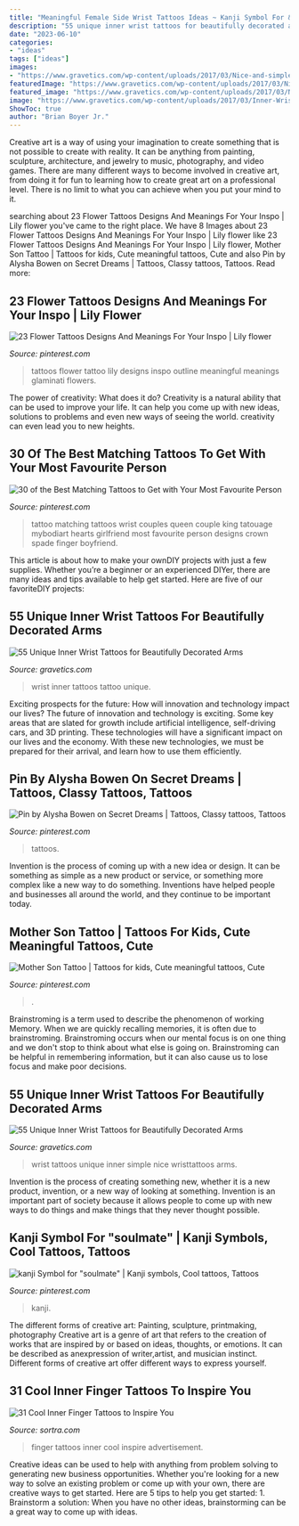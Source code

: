 ```yaml
---
title: "Meaningful Female Side Wrist Tattoos Ideas ~ Kanji Symbol For &quot;soulmate&quot;"
description: "55 unique inner wrist tattoos for beautifully decorated arms"
date: "2023-06-10"
categories:
- "ideas"
tags: ["ideas"]
images:
- "https://www.gravetics.com/wp-content/uploads/2017/03/Nice-and-simple-wristtattoos.jpg"
featuredImage: "https://www.gravetics.com/wp-content/uploads/2017/03/Nice-and-simple-wristtattoos.jpg"
featured_image: "https://www.gravetics.com/wp-content/uploads/2017/03/Nice-and-simple-wristtattoos.jpg"
image: "https://www.gravetics.com/wp-content/uploads/2017/03/Inner-Wrist-Tattoo-Design.jpg"
ShowToc: true
author: "Brian Boyer Jr."
---
```



Creative art is a way of using your imagination to create something that is not possible to create with reality. It can be anything from painting, sculpture, architecture, and jewelry to music, photography, and video games. There are many different ways to become involved in creative art, from doing it for fun to learning how to create great art on a professional level. There is no limit to what you can achieve when you put your mind to it.

	

		
searching about 23 Flower Tattoos Designs And Meanings For Your Inspo | Lily flower you've came to the right place. We have 8 Images about 23 Flower Tattoos Designs And Meanings For Your Inspo | Lily flower like 23 Flower Tattoos Designs And Meanings For Your Inspo | Lily flower, Mother Son Tattoo | Tattoos for kids, Cute meaningful tattoos, Cute and also Pin by Alysha Bowen on Secret Dreams | Tattoos, Classy tattoos, Tattoos. Read more:
		
    
## 23 Flower Tattoos Designs And Meanings For Your Inspo | Lily Flower

<img loading=lazy src="https://i.pinimg.com/736x/39/51/a5/3951a5b34361f4fcc5444b0a5c35aa37.jpg" onerror="this.onerror=null;this.src='https://tse4.mm.bing.net/th?id=OIP.oe-cFXS1AORONQ7YCHs8FAHaLG&amp;pid=15.1';" alt="23 Flower Tattoos Designs And Meanings For Your Inspo | Lily flower">

_Source: pinterest.com_

>tattoos flower tattoo lily designs inspo outline meaningful meanings glaminati flowers. 

	

The power of creativity: What does it do?
Creativity is a natural ability that can be used to improve your life. It can help you come up with new ideas, solutions to problems and even new ways of seeing the world. creativity can even lead you to new heights.

    
## 30 Of The Best Matching Tattoos To Get With Your Most Favourite Person

<img loading=lazy src="https://i.pinimg.com/736x/d3/2f/42/d32f42bd7ec383442302daf149370ce7.jpg" onerror="this.onerror=null;this.src='https://tse4.mm.bing.net/th?id=OIP.jpki1ceukDnI_vN4kEUcyQHaLQ&amp;pid=15.1';" alt="30 of the Best Matching Tattoos to Get with Your Most Favourite Person">

_Source: pinterest.com_

>tattoo matching tattoos wrist couples queen couple king tatouage mybodiart hearts girlfriend most favourite person designs crown spade finger boyfriend. 

	

This article is about how to make your ownDIY projects with just a few supplies. Whether you’re a beginner or an experienced DIYer, there are many ideas and tips available to help get started. Here are five of our favoriteDIY projects: 

    
## 55 Unique Inner Wrist Tattoos For Beautifully Decorated Arms

<img loading=lazy src="https://www.gravetics.com/wp-content/uploads/2017/03/Inner-Wrist-Tattoo-Design.jpg" onerror="this.onerror=null;this.src='https://tse2.mm.bing.net/th?id=OIP.aQ5ELNMW1gtYsnk35MDYaQHaHa&amp;pid=15.1';" alt="55 Unique Inner Wrist Tattoos for Beautifully Decorated Arms">

_Source: gravetics.com_

>wrist inner tattoos tattoo unique. 

	

Exciting prospects for the future: How will innovation and technology impact our lives?
The future of innovation and technology is exciting. Some key areas that are slated for growth include artificial intelligence, self-driving cars, and 3D printing. These technologies will have a significant impact on our lives and the economy. With these new technologies, we must be prepared for their arrival, and learn how to use them efficiently.

    
## Pin By Alysha Bowen On Secret Dreams | Tattoos, Classy Tattoos, Tattoos

<img loading=lazy src="https://i.pinimg.com/736x/97/4d/a0/974da0c8e4cc3d6789694aed3060c2d5.jpg" onerror="this.onerror=null;this.src='https://tse3.mm.bing.net/th?id=OIP.kamCRNnmadiOASEhLvlGqAHaM7&amp;pid=15.1';" alt="Pin by Alysha Bowen on Secret Dreams | Tattoos, Classy tattoos, Tattoos">

_Source: pinterest.com_

>tattoos. 

	

Invention is the process of coming up with a new idea or design. It can be something as simple as a new product or service, or something more complex like a new way to do something. Inventions have helped people and businesses all around the world, and they continue to be important today.

    
## Mother Son Tattoo | Tattoos For Kids, Cute Meaningful Tattoos, Cute

<img loading=lazy src="https://i.pinimg.com/736x/05/32/b9/0532b9b4b58d953b77d67137712f5560.jpg" onerror="this.onerror=null;this.src='https://tse4.mm.bing.net/th?id=OIP.yACXQhDC-xRTUAEQ63Y1oAHaJ3&amp;pid=15.1';" alt="Mother Son Tattoo | Tattoos for kids, Cute meaningful tattoos, Cute">

_Source: pinterest.com_

>. 

	

Brainstroming is a term used to describe the phenomenon of working Memory. When we are quickly recalling memories, it is often due to brainstroming. Brainstroming occurs when our mental focus is on one thing and we don't stop to think about what else is going on. Brainstroming can be helpful in remembering information, but it can also cause us to lose focus and make poor decisions.

    
## 55 Unique Inner Wrist Tattoos For Beautifully Decorated Arms

<img loading=lazy src="https://www.gravetics.com/wp-content/uploads/2017/03/Nice-and-simple-wristtattoos.jpg" onerror="this.onerror=null;this.src='https://tse2.mm.bing.net/th?id=OIP.6BUAiLCkn4naoRAh0ZsxngHaHa&amp;pid=15.1';" alt="55 Unique Inner Wrist Tattoos for Beautifully Decorated Arms">

_Source: gravetics.com_

>wrist tattoos unique inner simple nice wristtattoos arms. 

	

Invention is the process of creating something new, whether it is a new product, invention, or a new way of looking at something. Invention is an important part of society because it allows people to come up with new ways to do things and make things that they never thought possible.

    
## Kanji Symbol For &quot;soulmate&quot; | Kanji Symbols, Cool Tattoos, Tattoos

<img loading=lazy src="https://i.pinimg.com/736x/a7/01/8e/a7018ebaee764cc1b975cd64a8da4447--symbols-tattoo.jpg" onerror="this.onerror=null;this.src='https://tse1.mm.bing.net/th?id=OIP.ISTZA3XE4iPVZVsJ4TKSUAHaJ4&amp;pid=15.1';" alt="kanji Symbol for &quot;soulmate&quot; | Kanji symbols, Cool tattoos, Tattoos">

_Source: pinterest.com_

>kanji. 

	

The different forms of creative art: Painting, sculpture, printmaking, photography
Creative art is a genre of art that refers to the creation of works that are inspired by or based on ideas, thoughts, or emotions. It can be described as anexpression of writer,artist, and musician instinct. Different forms of creative art offer different ways to express yourself.

    
## 31 Cool Inner Finger Tattoos To Inspire You

<img loading=lazy src="https://www.sortra.com/wp-content/uploads/2014/12/inner-finger-tattoo12.jpg" onerror="this.onerror=null;this.src='https://tse4.mm.bing.net/th?id=OIP.bUHybszeofgxKSQY8l0MMwHaHa&amp;pid=15.1';" alt="31 Cool Inner Finger Tattoos to Inspire You">

_Source: sortra.com_

>finger tattoos inner cool inspire advertisement. 

	

Creative ideas can be used to help with anything from problem solving to generating new business opportunities. Whether you're looking for a new way to solve an existing problem or come up with your own, there are creative ways to get started. Here are 5 tips to help you get started: 1. Brainstorm a solution: When you have no other ideas, brainstorming can be a great way to come up with ideas.

